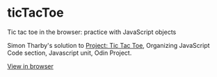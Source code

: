 # ticTacToe
Tic tac toe in the browser: practice with JavaScript objects

Simon Tharby's solution to [Project: Tic Tac Toe](https://www.theodinproject.com/courses/javascript/lessons/tic-tac-toe-javascript?ref=lnav), Organizing JavaScript Code section, Javascript unit, Odin Project.

[View in browser](https://jinjagit.github.io/ticTacToe/)
